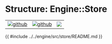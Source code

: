 # Structure: Engine::Store

| | | |
|-|-|-|
[![github](https://img.shields.io/badge/github-source-blue.svg)](https://github.com/iotaledger/stronghold.rs/tree/dev/engine/src/store) | [![github](https://img.shields.io/badge/rust-docs-green.svg)](https://docs.rs/stronghold_engine/engine/latest/store/index.html)| [![](https://img.shields.io/crates/v/stronghold-engine.svg)](https://crates.io/crates/stronghold-engine)

{{ #include ../../engine/src/store/README.md }}
